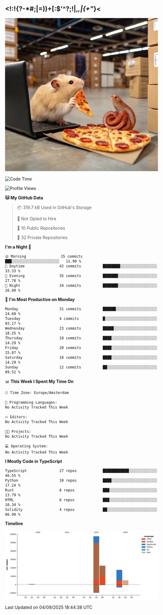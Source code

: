 ## <!:!{?-*#;|=))+[:$'^?;!|,_,|{\+"_}<

![hamster is coding in front of pc at warehouse. and then, squid eats the pizza](/public/image/0.gif)

<!--START_SECTION:waka-->
![Code Time](http://img.shields.io/badge/Code%20Time-279%20hrs%2043%20mins-blue)

![Profile Views](http://img.shields.io/badge/Profile%20Views-0-blue)

**🐱 My GitHub Data** 

> 📦 319.7 kB Used in GitHub's Storage 
 > 
> 🚫 Not Opted to Hire
 > 
> 📜 10 Public Repositories 
 > 
> 🔑 32 Private Repositories 
 > 
**I'm a Night 🦉** 

```text
🌞 Morning                15 commits          ███░░░░░░░░░░░░░░░░░░░░░░   11.90 % 
🌆 Daytime                42 commits          ████████░░░░░░░░░░░░░░░░░   33.33 % 
🌃 Evening                35 commits          ███████░░░░░░░░░░░░░░░░░░   27.78 % 
🌙 Night                  34 commits          ███████░░░░░░░░░░░░░░░░░░   26.98 % 
```
📅 **I'm Most Productive on Monday** 

```text
Monday                   31 commits          ██████░░░░░░░░░░░░░░░░░░░   24.60 % 
Tuesday                  4 commits           █░░░░░░░░░░░░░░░░░░░░░░░░   03.17 % 
Wednesday                23 commits          █████░░░░░░░░░░░░░░░░░░░░   18.25 % 
Thursday                 18 commits          ████░░░░░░░░░░░░░░░░░░░░░   14.29 % 
Friday                   20 commits          ████░░░░░░░░░░░░░░░░░░░░░   15.87 % 
Saturday                 18 commits          ████░░░░░░░░░░░░░░░░░░░░░   14.29 % 
Sunday                   12 commits          ██░░░░░░░░░░░░░░░░░░░░░░░   09.52 % 
```


📊 **This Week I Spent My Time On** 

```text
🕑︎ Time Zone: Europe/Amsterdam

💬 Programming Languages: 
No Activity Tracked This Week

🔥 Editors: 
No Activity Tracked This Week

🐱‍💻 Projects: 
No Activity Tracked This Week

💻 Operating System: 
No Activity Tracked This Week
```

**I Mostly Code in TypeScript** 

```text
TypeScript               27 repos            ████████████░░░░░░░░░░░░░   46.55 % 
Python                   10 repos            ████░░░░░░░░░░░░░░░░░░░░░   17.24 % 
Rust                     8 repos             ███░░░░░░░░░░░░░░░░░░░░░░   13.79 % 
HTML                     6 repos             ███░░░░░░░░░░░░░░░░░░░░░░   10.34 % 
Solidity                 4 repos             ██░░░░░░░░░░░░░░░░░░░░░░░   06.90 % 
```



**Timeline**

![Lines of Code chart](https://raw.githubusercontent.com/yosui/yosui/master/assets/bar_graph.png)


 Last Updated on 04/09/2025 18:44:38 UTC
<!--END_SECTION:waka-->
